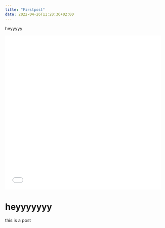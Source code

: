 ```yaml
---
title: "Firstpost"
date: 2022-04-26T11:20:36+02:00
---
```

heyyyyy

<iframe src="./folium/nyc_map.html"
	sandbox="allow-same-origin allow-scripts"
	width="100%"
	height="500"
	scrolling="no"
	seamless="seamless"
	frameborder="0">
</iframe>

# heyyyyyyy

this is a post
